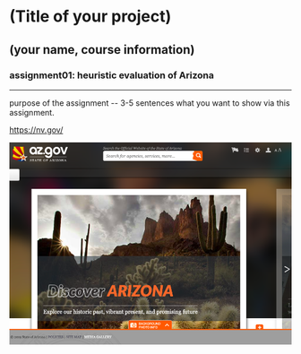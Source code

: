 # (Title of your project)
## (your name, course information)

### assignment01: heuristic evaluation of Arizona

---

purpose of the assignment -- 3-5 sentences what you want to show via this assignment.

https://nv.gov/

![Website of Nevada Government](arizonaGovWebsite.png)

